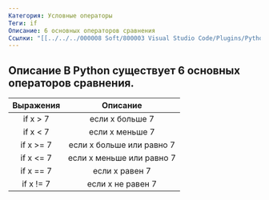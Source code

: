 ```yaml
---
Категория: Условные операторы
Теги: if
Описание: 6 основных операторов сравнения
Ссылки: "[[../../../000008 Soft/800003 Visual Studio Code/Plugins/Python]]"
---
```


## Описание В Python существует 6 основных операторов сравнения.


| Выражения |         Описание          |
|:---------:|:-------------------------:|
| if x > 7  |      если x больше 7      |
| if x < 7  |      если x меньше 7      |
| if x >= 7 | если x больше или равно 7 |
| if x <= 7 | если x меньше или равно 7 |
| if x == 7 |      если x равен 7       |
| if x != 7 |     если x не равен 7     | 

